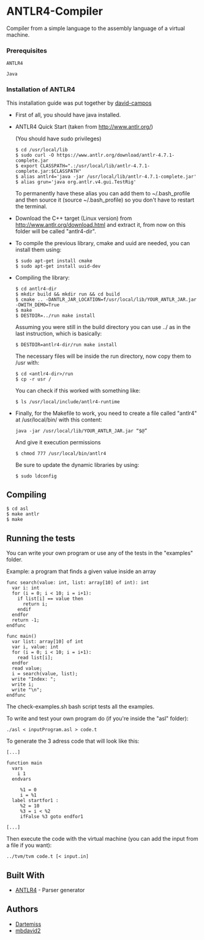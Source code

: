 # ANTLR4-Compiler

Compiler from a simple language to the assembly language of a virtual machine.

### Prerequisites

```
ANTLR4
```

```
Java
```

### Installation of ANTLR4

This installation guide was put together by [david-campos](https://github.com/david-campos)

* First of all, you should have java installed.

* ANTLR4 Quick Start (taken from http://www.antlr.org/)

  (You should have sudo privileges)

  ```
  $ cd /usr/local/lib
  $ sudo curl -O https://www.antlr.org/download/antlr-4.7.1-complete.jar
  $ export CLASSPATH=".:/usr/local/lib/antlr-4.7.1-complete.jar:$CLASSPATH"
  $ alias antlr4='java -jar /usr/local/lib/antlr-4.7.1-complete.jar'
  $ alias grun='java org.antlr.v4.gui.TestRig'
  ```
  To permanently have these alias you can add them to ~/.bash_profile and then source it (source ~/.bash_profile) so you don't have to restart the terminal.
  
* Download the C++ target (Linux version) from http://www.antlr.org/download.html and extract it, from now on this folder will be called "antlr4-dir".

* To compile the previous library, cmake and uuid are needed, you can install them using:

  ```
  $ sudo apt-get install cmake
  $ sudo apt-get install uuid-dev
  ```

* Compiling the library:

  ```
  $ cd antlr4-dir
  $ mkdir build && mkdir run && cd build
  $ cmake .. -DANTLR_JAR_LOCATION=f/usr/local/lib/YOUR_ANTLR_JAR.jar -DWITH_DEMO=True
  $ make
  $ DESTDIR=../run make install
  ```

  Assuming you were still in the build directory you can use ../ as in the last instruction, which is basically:
  ```
  $ DESTDIR=antlr4-dir/run make install
  ```

  The necessary files will be inside the run directory, now copy them to /usr with:

  ```
  $ cd <antlr4-dir>/run
  $ cp -r usr /
  ```

  You can check if this worked with something like:

  ```
  $ ls /usr/local/include/antlr4-runtime
  ```

* Finally, for the Makefile to work, you need to create a file called "antlr4" at /usr/local/bin/ with this content:

  ```
  java -jar /usr/local/lib/YOUR_ANTLR_JAR.jar “$@”
  ```

  And give it execution permissions

  ```
  $ chmod 777 /usr/local/bin/antlr4
  ```

  Be sure to update the dynamic libraries by using:

  ```
  $ sudo ldconfig
  ```

## Compiling

```
$ cd asl
$ make antlr
$ make
```

## Running the tests

You can write your own program or use any of the tests in the "examples" folder.

Example: a program that finds a given value inside an array

```
func search(value: int, list: array[10] of int): int
  var i: int
  for (i = 0; i < 10; i = i+1):
    if list[i] == value then
      return i;
    endif
  endfor
  return -1;
endfunc

func main()
  var list: array[10] of int
  var i, value: int
  for (i = 0; i < 10; i = i+1):
    read list[i];
  endfor
  read value;
  i = search(value, list);
  write "Index: ";
  write i;
  write "\n";
endfunc
```

The check-examples.sh bash script tests all the examples.

To write and test your own program do (if you're inside the "asl" folder):

```
./asl < inputProgram.asl > code.t
```

To generate the 3 adress code that will look like this:

```
[...]

function main
  vars
    i 1
  endvars

     %1 = 0
     i = %1
  label startfor1 :
     %2 = 10
     %3 = i < %2
     ifFalse %3 goto endfor1

[...]
```

Then execute the code with the virtual machine (you can add the input from a file if you want):

```
../tvm/tvm code.t [< input.in]
```

## Built With

* [ANTLR4](https://github.com/antlr/antlr4) - Parser generator

## Authors

* [Dartemiss](https://github.com/Dartemiss)
* [mbdavid2](https://github.com/mbdavid2)
